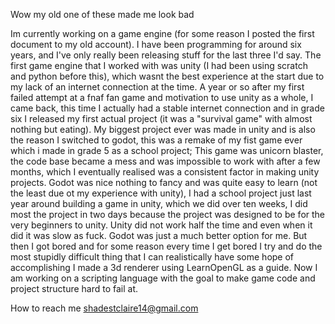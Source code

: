 Wow my old one of these made me look bad

Im currently working on a game engine (for some reason I posted the first document to my old 
account). I have been programming for around six years, and I've only really been releasing stuff for 
the last three I'd say. The first game engine that I worked with was unity (I had been using scratch 
and python before this), which wasnt the best experience at the start due to my lack of an internet 
connection at the time. A year or so after my first failed attempt at a fnaf fan game and motivation 
to use unity as a whole, I came back, this time I actually had a stable internet connection and in 
grade six I released my first actual project (it was a "survival game" with almost nothing but 
eating). My biggest project ever was made in unity and is also the reason I switched to godot, this 
was a remake of my fist game ever which i made in grade 5 as a school project; This game was unicorn 
blaster, the code base became a mess and was impossible to work with after a few months, which I 
eventually realised was a consistent factor in making unity projects. Godot was nice nothing to fancy 
and was quite easy to learn (not the least due ot my experience with unity), I had a school project 
just last year around building a game in unity, which we did over ten weeks, I did most the project 
in two days because the project was designed to be for the very beginners to unity. Unity did not 
work half the time and even when it did it was slow as fuck. Godot was just a much better option for 
me. But then I got bored and for some reason every time I get bored I try and do the most stupidly 
difficult thing that I can realistically have some hope of accomplishing I made a 3d renderer using 
LearnOpenGL as a guide. Now I am working on a scripting language with the goal to make game code and 
project structure hard to fail at.

How to reach me shadestclaire14@gmail.com
